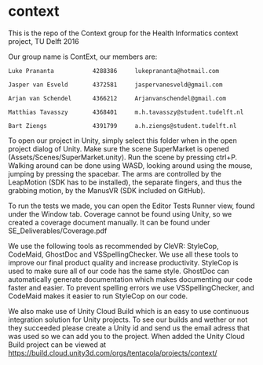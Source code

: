# context
This is the repo of the Context group for the Health Informatics context project, TU Delft 2016

Our group name is ContExt, our members are: 

    Luke Prananta		    4288386	    lukeprananta@hotmail.com

    Jasper van Esveld	    4372581	    jaspervanesveld@gmail.com

    Arjan van Schendel	    4366212	    Arjanvanschendel@gmail.com 

    Matthias Tavasszy	    4368401	    m.h.tavasszy@student.tudelft.nl

    Bart Ziengs		        4391799 	a.h.ziengs@student.tudelft.nl

 To open our project in Unity, simply select this folder when in the open project dialog of Unity. Make sure the scene SuperMarket is opened (Assets/Scenes/SuperMarket.unity).
 Run the scene by pressing ctrl+P. Walking around can be done using WASD, looking around using the mouse, jumping by pressing the spacebar.
 The arms are controlled by the LeapMotion (SDK has to be installed), the separate fingers, and thus the grabbing motion, by the ManusVR (SDK included on GitHub).
 
To run the tests we made, you can open the Editor Tests Runner view, found under the Window tab. Coverage cannot be found using Unity, so we created a coverage document manually.
It can be found under SE_Deliverables/Coverage.pdf

 We use the following tools as recommended by CleVR: StyleCop, CodeMaid, GhostDoc and VSSpellingChecker. We use all these tools to improve our final product quality and increase productivity.
StyleCop is used to make sure all of our code has the same style. GhostDoc can automatically generate documentation which makes documenting our code faster and easier. 
To prevent spelling errors we use VSSpellingChecker, and CodeMaid makes it easier to run StyleCop on our code.

 We also make use of Unity Cloud Build which is an easy to use continuous integration solution for Unity projects.
To see our builds and wether or not they succeeded please create a Unity id and send us the email adress that was used so we can add you to the project.
When added the Unity Cloud Build project can be viewed at https://build.cloud.unity3d.com/orgs/tentacola/projects/context/
